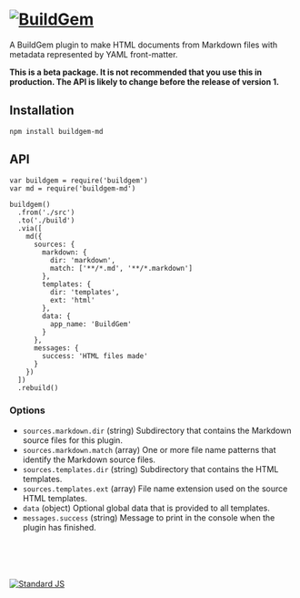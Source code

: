 
# [![BuildGem](https://cdn.rawgit.com/buildgem/logo/2.1.0/dist/png/buildgem-logo-240x60.png)](https://github.com/buildgem)

A BuildGem plugin to make HTML documents from Markdown files with metadata represented by YAML front-matter.

**This is a beta package. It is not recommended that you use this in production. The API is likely to change before the release of version 1.**


## Installation

```
npm install buildgem-md
```


## API

```
var buildgem = require('buildgem')
var md = require('buildgem-md')

buildgem()
  .from('./src')
  .to('./build')
  .via([
    md({
      sources: {
        markdown: {
          dir: 'markdown',
          match: ['**/*.md', '**/*.markdown']
        },
        templates: {
          dir: 'templates',
          ext: 'html'
        },
        data: {
          app_name: 'BuildGem'
        }
      },
      messages: {
        success: 'HTML files made'
      }
    })
  ])
  .rebuild()
```

### Options

- ``sources.markdown.dir`` (string) Subdirectory that contains the Markdown source files for this plugin.
- ``sources.markdown.match`` (array) One or more file name patterns that identify the Markdown source files.
- ``sources.templates.dir`` (string) Subdirectory that contains the HTML templates.
- ``sources.templates.ext`` (array) File name extension used on the source HTML templates.
- ``data`` (object) Optional global data that is provided to all templates.
- ``messages.success`` (string) Message to print in the console when the plugin has finished.


<p><br /><br /><br /><br /><a href="http://standardjs.com/"><img src="https://cdn.rawgit.com/feross/standard/master/badge.svg" alt="Standard JS"></a></p>
